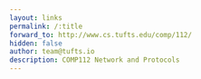 ```yaml
---
layout: links
permalink: /:title
forward_to: http://www.cs.tufts.edu/comp/112/
hidden: false
author: team@tufts.io
description: COMP112 Network and Protocols
---
```

